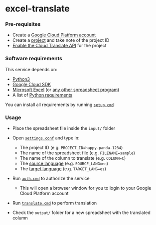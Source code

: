 # excel-translate

### Pre-requisites
- Create a [Google Cloud Platform account](https://console.cloud.google.com/)
- Create a [project](https://console.cloud.google.com/projectcreate) and take note of the project ID
- [Enable the Cloud Translate API](https://console.developers.google.com/apis/library/translate.googleapis.com/) for the project

### Software requirements
This service depends on:
  - [Python3](https://www.python.org/downloads/)
  - [Google Cloud SDK](https://cloud.google.com/sdk/)
  - [Microsoft Excel](https://products.office.com/en/excel) (or [any other spreadsheet program](https://www.libreoffice.org/discover/calc/))
  - A list of [Python requirements](./requirements.txt)

You can install all requirements by running [`setup.cmd`](./setup.cmd)

### Usage
- Place the spreadsheet file inside the `input/` folder

- Open [`settings.conf`](./settings.conf) and type in:
  - The project ID (e.g. `PROJECT_ID=happy-panda-1234`)
  - The name of the spreadsheet file (e.g. `FILENAME=sample`)
  - The name of the column to translate (e.g. `COLUMN=C`)
  - The [source language](https://cloud.google.com/translate/docs/languages) (e.g. `SOURCE_LANG=en`)
  - The [target language](https://cloud.google.com/translate/docs/languages) (e.g. `TARGET_LANG=es`)

- Run [`auth.cmd`](./auth.cmd) to authorize the service
  - This will open a browser window for you to login to your Google Cloud Platform account

- Run [`translate.cmd`](./translate.cmd) to perform translation


- Check the `output/` folder for a new spreadsheet with the translated column
